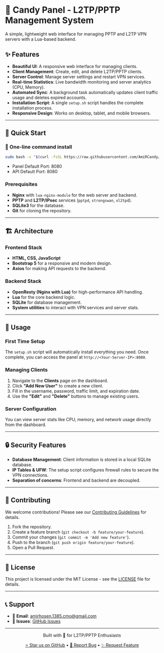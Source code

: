 # 🍭 Candy Panel - L2TP/PPTP Management System

A simple, lightweight web interface for managing PPTP and L2TP VPN servers with a Lua-based backend.

## ✨ Features

  * **Beautiful UI**: A responsive web interface for managing clients.
  * **Client Management**: Create, edit, and delete L2TP/PPTP clients.
  * **Server Control**: Manage server settings and restart VPN services.
  * **Real-time Statistics**: Live bandwidth monitoring and server analytics (CPU, Memory).
  * **Automated Sync**: A background task automatically updates client traffic usage and deletes expired accounts.
  * **Installation Script**: A single `setup.sh` script handles the complete installation process.
  * **Responsive Design**: Works on desktop, tablet, and mobile browsers.

-----

## 🚀 Quick Start

### 🚀 One-line command install

```bash
sudo bash -c "$(curl -fsSL https://raw.githubusercontent.com/AmiRCandy/Candy-Panel-L2TP-PPTP/main/setup.sh)"
```

  - Panel Default Port: 8080
  - API Default Port: 8080

### Prerequisites

  * **Nginx** with `lua-nginx-module` for the web server and backend.
  * **PPTP** and **L2TP/IPsec** services (`pptpd`, `strongswan`, `xl2tpd`).
  * **SQLite3** for the database.
  * **Git** for cloning the repository.

-----

## 🏗️ Architecture

### Frontend Stack

  * **HTML, CSS, JavaScript**
  * **Bootstrap 5** for a responsive and modern design.
  * **Axios** for making API requests to the backend.

### Backend Stack

  * **OpenResty (Nginx with Lua)** for high-performance API handling.
  * **Lua** for the core backend logic.
  * **SQLite** for database management.
  * **System utilities** to interact with VPN services and server stats.

-----

## 🎯 Usage

### First Time Setup

The `setup.sh` script will automatically install everything you need. Once complete, you can access the panel at `http://<Your-Server-IP>:8080`.

### Managing Clients

1.  Navigate to the **Clients** page on the dashboard.
2.  Click **"Add New User"** to create a new client.
3.  Fill in the username, password, traffic limit, and expiration date.
4.  Use the **"Edit"** and **"Delete"** buttons to manage existing users.

### Server Configuration

You can view server stats like CPU, memory, and network usage directly from the dashboard.

-----

## 🔒 Security Features

  * **Database Management**: Client information is stored in a local SQLite database.
  * **IP Tables & UFW**: The setup script configures firewall rules to secure the VPN connections.
  * **Separation of concerns**: Frontend and backend are decoupled.

-----

## 🤝 Contributing

We welcome contributions! Please see our [Contributing Guidelines](https://github.com/AmiRCandy/Candy-Panel-L2TP-PPTP/blob/main/CONTRIBUTING.md) for details.

1.  Fork the repository.
2.  Create a feature branch (`git checkout -b feature/your-feature`).
3.  Commit your changes (`git commit -m 'Add new feature'`).
4.  Push to the branch (`git push origin feature/your-feature`).
5.  Open a Pull Request.

-----

## 📝 License

This project is licensed under the MIT License - see the [LICENSE](https://github.com/AmiRCandy/Candy-Panel-L2TP-PPTP/blob/main/LICENSE) file for details.

-----

## 📞 Support

  * 📧 **Email**: amirhosen.1385.cmo@gmail.com
  * 🐛 **Issues**: [GitHub Issues](https://github.com/AmiRCandy/Candy-Panel-L2TP-PPTP/issues)

-----

<div align="center">
<p>Built with 💜 for L2TP/PPTP Enthusiasts</p>
<p>
<a href="https://github.com/AmiRCandy/Candy-Panel-L2TP-PPTP/stargazers">⭐ Star us on GitHub</a> •
<a href="https://github.com/AmiRCandy/Candy-Panel-L2TP-PPTP/issues">🐛 Report Bug</a> •
<a href="https://github.com/AmiRCandy/Candy-Panel-L2TP-PPTP/issues">✨ Request Feature</a>
</p>
</div>
